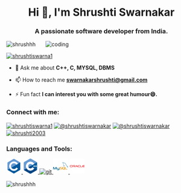 <h1 align="center">Hi 👋, I'm Shrushti Swarnakar</h1>
<h3 align="center">A passionate software developer from India.</h3>

<img align="right" alt="coding" width="400" src="https://mir-s3-cdn-cf.behance.net/project_modules/disp/601014116770475.6068beff4640a.gif">

<p align="left"> <img src="https://komarev.com/ghpvc/?username=shrushhh&label=Profile%20views&color=0e75b6&style=flat" alt="shrushhh" /> </p>

<p align="left"> <a href="https://twitter.com/shrushtiswarna1" target="blank"><img src="https://img.shields.io/twitter/follow/shrushtiswarna1?logo=twitter&style=for-the-badge" alt="shrushtiswarna1" /></a> </p>

- 💬 Ask me about **C++, C, MYSQL, DBMS**

- 📫 How to reach me **swarnakarshrushti@gmail.com**

- ⚡ Fun fact **I can interest you with some great humour😄.**

<h3 align="left">Connect with me:</h3>
<p align="left">
<a href="https://twitter.com/shrushtiswarna1" target="blank"><img align="center" src="https://raw.githubusercontent.com/rahuldkjain/github-profile-readme-generator/master/src/images/icons/Social/twitter.svg" alt="shrushtiswarna1" height="30" width="40" /></a>
<a href="https://kaggle.com/@shrushtiswarnakar" target="blank"><img align="center" src="https://raw.githubusercontent.com/rahuldkjain/github-profile-readme-generator/master/src/images/icons/Social/kaggle.svg" alt="@shrushtiswarnakar" height="30" width="40" /></a>
<a href="https://www.youtube.com/c/@shrushtiswarnakar" target="blank"><img align="center" src="https://raw.githubusercontent.com/rahuldkjain/github-profile-readme-generator/master/src/images/icons/Social/youtube.svg" alt="@shrushtiswarnakar" height="30" width="40" /></a>
<a href="https://www.leetcode.com/shrushti2003" target="blank"><img align="center" src="https://raw.githubusercontent.com/rahuldkjain/github-profile-readme-generator/master/src/images/icons/Social/leet-code.svg" alt="shrushti2003" height="30" width="40" /></a>
</p>

<h3 align="left">Languages and Tools:</h3>
<p align="left"> <a href="https://www.cprogramming.com/" target="_blank" rel="noreferrer"> <img src="https://raw.githubusercontent.com/devicons/devicon/master/icons/c/c-original.svg" alt="c" width="40" height="40"/> </a> <a href="https://www.w3schools.com/cpp/" target="_blank" rel="noreferrer"> <img src="https://raw.githubusercontent.com/devicons/devicon/master/icons/cplusplus/cplusplus-original.svg" alt="cplusplus" width="40" height="40"/> </a> <a href="https://git-scm.com/" target="_blank" rel="noreferrer"> <img src="https://www.vectorlogo.zone/logos/git-scm/git-scm-icon.svg" alt="git" width="40" height="40"/> </a> <a href="https://www.mysql.com/" target="_blank" rel="noreferrer"> <img src="https://raw.githubusercontent.com/devicons/devicon/master/icons/mysql/mysql-original-wordmark.svg" alt="mysql" width="40" height="40"/> </a> <a href="https://www.oracle.com/" target="_blank" rel="noreferrer"> <img src="https://raw.githubusercontent.com/devicons/devicon/master/icons/oracle/oracle-original.svg" alt="oracle" width="40" height="40"/> </a> </p>

<p><img align="center" src="https://github-readme-stats.vercel.app/api/top-langs?username=shrushhh&show_icons=true&locale=en&layout=compact" alt="shrushhh" /></p>

